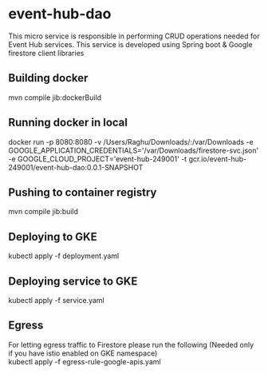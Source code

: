 # event-hub-dao
This micro service is responsible in performing CRUD operations needed for Event Hub services. This service is developed using Spring boot & Google firestore client libraries

## Building docker
mvn compile jib:dockerBuild

## Running docker in local
docker run -p 8080:8080 -v /Users/Raghu/Downloads/:/var/Downloads -e GOOGLE_APPLICATION_CREDENTIALS='/var/Downloads/firestore-svc.json' -e GOOGLE_CLOUD_PROJECT='event-hub-249001' -t gcr.io/event-hub-249001/event-hub-dao:0.0.1-SNAPSHOT

## Pushing to container registry
mvn compile jib:build

## Deploying to GKE
kubectl apply -f deployment.yaml

## Deploying service to GKE
kubectl apply -f service.yaml

## Egress
For letting egress traffic to Firestore please run the following (Needed only if you have istio enabled on GKE namespace) <br/>
kubectl apply -f egress-rule-google-apis.yaml
